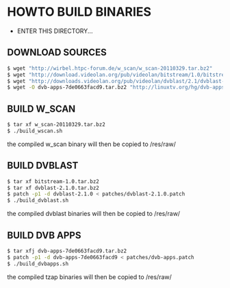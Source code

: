 HOWTO BUILD BINARIES
====================

* ENTER THIS DIRECTORY...

## DOWNLOAD SOURCES ##
```bash
$ wget "http://wirbel.htpc-forum.de/w_scan/w_scan-20110329.tar.bz2"
$ wget "http://download.videolan.org/pub/videolan/bitstream/1.0/bitstream-1.0.tar.bz2"
$ wget "http://downloads.videolan.org/pub/videolan/dvblast/2.1/dvblast-2.1.0.tar.bz2"
$ wget -O dvb-apps-7de0663facd9.tar.bz2 "http://linuxtv.org/hg/dvb-apps/archive/7de0663facd9.tar.bz2"
```

## BUILD W_SCAN ##
```bash
$ tar xf w_scan-20110329.tar.bz2
$ ./build_wscan.sh
```
the compiled w_scan binary will then be copied to /res/raw/


## BUILD DVBLAST ##
```bash
$ tar xf bitstream-1.0.tar.bz2
$ tar xf dvblast-2.1.0.tar.bz2
$ patch -p1 -d dvblast-2.1.0 < patches/dvblast-2.1.0.patch
$ ./build_dvblast.sh
```
the compiled dvblast binaries will then be copied to /res/raw/

## BUILD DVB APPS ##
```bash
$ tar xfj dvb-apps-7de0663facd9.tar.bz2
$ patch -p1 -d dvb-apps-7de0663facd9 < patches/dvb-apps.patch
$ ./build_dvbapps.sh
```
the compiled tzap binaries will then be copied to /res/raw/

